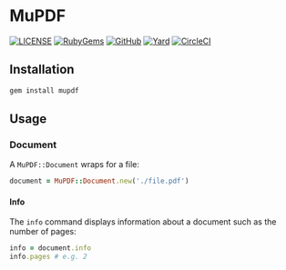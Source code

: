 # MuPDF

[![LICENSE](https://img.shields.io/badge/license-MIT-blue.svg)](https://github.com/ksylvest/mupdf/blob/main/LICENSE)
[![RubyGems](https://img.shields.io/gem/v/mupdf)](https://rubygems.org/gems/mupdf)
[![GitHub](https://img.shields.io/badge/github-repo-blue.svg)](https://github.com/ksylvest/mupdf)
[![Yard](https://img.shields.io/badge/docs-site-blue.svg)](https://mupdf.ksylvest.com)
[![CircleCI](https://img.shields.io/circleci/build/github/ksylvest/mupdf)](https://circleci.com/gh/ksylvest/mupdf)

## Installation

```bash
gem install mupdf
```

## Usage

### Document

A `MuPDF::Document` wraps for a file:

```ruby
document = MuPDF::Document.new('./file.pdf')
```

#### Info

The `info` command displays information about a document such as the number of pages:

```ruby
info = document.info
info.pages # e.g. 2
```

